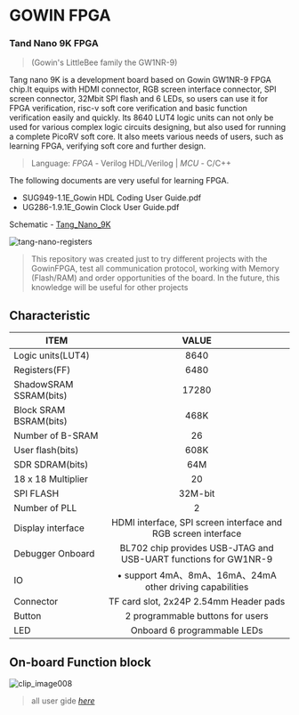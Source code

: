 # GOWIN FPGA
### Tand Nano 9K FPGA   
>(Gowin's LittleBee family the GW1NR-9)

Tang nano 9K is a development board based on Gowin GW1NR-9 FPGA chip.It equips with HDMI connector, RGB screen interface connector, SPI screen connector, 32Mbit SPI flash and 6 LEDs, so users can use it for FPGA verification, risc-v soft core verification and basic function verification easily and quickly. Its 8640 LUT4 logic units can not only be used for various complex logic circuits designing, but also used for running a complete PicoRV soft core. It also meets various needs of users, such as learning FPGA, verifying soft core and further design.

>Language: *FPGA* -	Verilog HDL/Verilog	  |   *MCU* - C/C++ 

The following documents are very useful for learning FPGA.

- SUG949-1.1E_Gowin HDL Coding User Guide.pdf
- UG286-1.9.1E_Gowin Clock User Guide.pdf


Schematic - [Tang_Nano_9K](https://github.com/tem-str/Gowin/files/12047179/Tang_Nano_9K_3672_schematic.pdf)

![tang-nano-registers](https://github.com/tem-str/Gowin/assets/74252239/bf46bfb7-56ba-4f4c-b935-ba00d73a5b5a)

>This repository was created just to try different projects with the GowinFPGA, test all communication protocol, working with Memory (Flash/RAM) and order opportunities of the board. In the future, this knowledge will be useful for other projects

## Characteristic

|ITEM|VALUE|
| --------------------- |:-------:|
| Logic units(LUT4)	    |  8640   |
| Registers(FF)	        |  6480   |
| ShadowSRAM SSRAM(bits)	|  17280  |
| Block SRAM BSRAM(bits)	|  468K   |
| Number of B-SRAM	      |   26    |  
| User flash(bits)	      |   608K  | 
| SDR SDRAM(bits)	      |   64M   |  
| 18 x 18 Multiplier	    |   20    |
| SPI FLASH	            | 32M-bit |
| Number of PLL	        |   2     |
| Display interface	    | HDMI interface, SPI screen interface and RGB screen interface |
| Debugger	Onboard       | BL702 chip provides USB-JTAG and USB-UART functions for GW1NR-9 |
| IO	                    | • support 4mA、8mA、16mA、24mA other driving capabilities|
| Connector	            | TF card slot, 2x24P 2.54mm Header pads |
| Button                 |	2 programmable buttons for users|
| LED	                  | Onboard 6 programmable LEDs|

## On-board Function block

![clip_image008](https://github.com/tem-str/Gowin/assets/74252239/4e8274fe-1abc-4a11-b5ba-d65055577815)

> all user gide [*here*](https://dl.sipeed.com/shareURL/TANG/Nano%209K/6_Chip_Manual/EN/General%20Guide)
